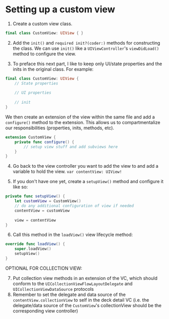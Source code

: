 # Setting up a custom view
1) Create a custom view class.
  ```swift
  final class CustomView: UIView { }
  ```
  
2) Add the `init()` and `required init?(coder:)` methods for constructing the class. We can use `init()` like a `UIViewController`'s `viewDidLoad()` method to configure the view.

3) To preface this next part, I like to keep only UI/state properties and the inits in the original class. For example:
```swift
final class CustomView: UIView {
    // State properties
      
    // UI properties
      
    // init
}
```
We then create an extension of the view within the same file and add a `configure()` method to the extension. This allows us to compartmentalize our responsibilities (properties, inits, methods, etc).

```swift
extension CustomView {
    private func configure() {
        // setup view stuff and add subviews here
    }
}
```

4) Go back to the view controller you want to add the view to and add a variable to hold the view. `var contentView: UIView!`

5) If you don't have one yet, create a `setupView()` method and configure it like so:
```swift
private func setupView() {
    let customView = CustomView()
    // do any additional configuration of view if needed
    contentView = customView
    
    view = contentView
}
```

6) Call this method in the `loadView()` view lifecycle method:
```swift
override func loadView() {
    super.loadView()
    setupView()
}
```

 
 OPTIONAL FOR COLLECTION VIEW:
 
 7) Put collection view methods in an extension of the VC, which should conform to the `UICollectionViewFlowLayoutDelegate` and `UICollectionViewDataSource` protocols
 8) Remember to set the delegate and data source of the `contentView.collectionView` to self in the deck detail VC (i.e. the delegate/data source of the `CustomView`'s collectionView should be the corresponding view controller)
